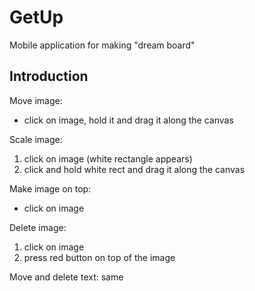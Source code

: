 # GetUp
Mobile application for making "dream board"

## Introduction
Move image:
- click on image, hold it and drag it along the canvas

Scale image:
1. click on image (white rectangle appears)
2. click and hold white rect and drag it along the canvas

Make image on top:
- click on image

Delete image:
1. click on image
2. press red button on top of the image

Move and delete text: same
